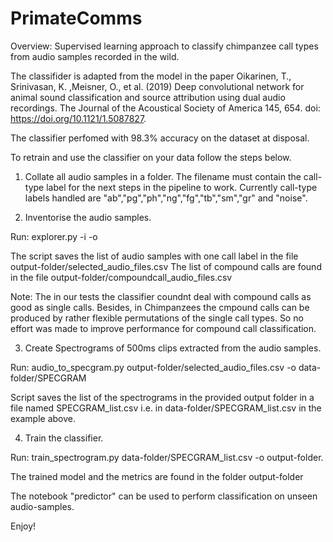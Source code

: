 # PrimateComms
Overview: Supervised learning approach to classify chimpanzee call types from audio samples recorded in the wild.

The classifider is adapted from the model in the paper Oikarinen, T., Srinivasan, K. ,Meisner, O., et al. (2019) Deep convolutional network for animal sound
classification and source attribution using dual audio recordings. The Journal of the Acoustical Society of America
145, 654. doi: https://doi.org/10.1121/1.5087827.

The classifier perfomed with 98.3% accuracy on the dataset at disposal. 

To retrain and use the classifier on your data follow the steps below.

1. Collate all audio samples in a folder. The filename must contain the call-type label for the next steps in the pipeline to work. 
Currently call-type labels handled are "ab","pg","ph","ng","fg","tb","sm","gr" and "noise".

2. Inventorise the audio samples.

  Run: explorer.py -i <folder-with-audio-samples> -o <output-folder>
  
  The script saves the list of audio samples with one call label in the file output-folder/selected_audio_files.csv
  The list of compound calls are found in the file output-folder/compoundcall_audio_files.csv

  Note: The in our tests the classifier coundnt deal with compound calls as good as single calls. 
  Besides, in Chimpanzees the cmpound calls can be produced by rather flexible permutations of the single call types. So no effort was made to improve performance  for compound call classification.

3. Create Spectrograms of 500ms clips extracted from the audio samples.
  
  Run: audio_to_specgram.py output-folder/selected_audio_files.csv -o data-folder/SPECGRAM
  
  Script saves the list of the spectrograms in the provided output folder in a file named SPECGRAM_list.csv i.e. in data-folder/SPECGRAM_list.csv in the example above.

4. Train the classifier.
  
  Run: train_spectrogram.py data-folder/SPECGRAM_list.csv -o output-folder.

  The trained model and the metrics are found in the folder output-folder

The notebook "predictor" can be used to perform classification on unseen audio-samples.

Enjoy!



